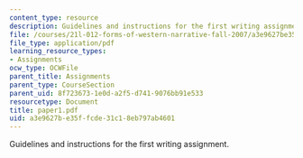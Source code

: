 ```yaml
---
content_type: resource
description: Guidelines and instructions for the first writing assignment.
file: /courses/21l-012-forms-of-western-narrative-fall-2007/a3e9627be35ffcde31c18eb797ab4601_paper1.pdf
file_type: application/pdf
learning_resource_types:
- Assignments
ocw_type: OCWFile
parent_title: Assignments
parent_type: CourseSection
parent_uid: 8f723673-1e0d-a2f5-d741-9076bb91e533
resourcetype: Document
title: paper1.pdf
uid: a3e9627b-e35f-fcde-31c1-8eb797ab4601
---
```

Guidelines and instructions for the first writing assignment.

